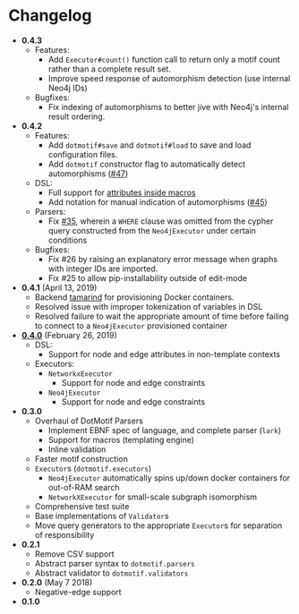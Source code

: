 # Changelog

- **0.4.3**
    - Features:
        - Add `Executor#count()` function call to return only a motif count rather than a complete result set.
        - Improve speed response of automorphism detection (use internal Neo4j IDs)
    - Bugfixes:
        - Fix indexing of automorphisms to better jive with Neo4j's internal result ordering.
- **0.4.2**
    - Features:
        - Add `dotmotif#save` and `dotmotif#load` to save and load configuration files.
        - Add `dotmotif` constructor flag to automatically detect automorphisms ([#47](https://github.com/aplbrain/dotmotif/pull/47))
    - DSL:
        - Full support for [attributes inside macros](https://github.com/aplbrain/dotmotif/pull/38)
        - Add notation for manual indication of automorphisms ([#45](https://github.com/aplbrain/dotmotif/pull/45))
    - Parsers:
        - Fix [#35](https://github.com/aplbrain/dotmotif/issues/35), wherein a `WHERE` clause was omitted from the cypher query constructed from the `Neo4jExecutor` under certain conditions
    - Bugfixes:
        - Fix #26 by raising an explanatory error message when graphs with integer IDs are imported.
        - Fix #25 to allow pip-installability outside of edit-mode
- **0.4.1** (April 13, 2019)
    - Backend [tamarind](https://github.com/fitmango/tamarind) for provisioning Docker containers.
    - Resolved issue with improper tokenization of variables in DSL
    - Resolved failure to wait the appropriate amount of time before failing to connect to a `Neo4jExecutor` provisioned container
- [**0.4.0**](https://github.com/aplbrain/dotmotif/releases/tag/v0.4.0) (February 26, 2019)
    - DSL:
        - Support for node and edge attributes in non-template contexts
    - Executors:
        - `NetworkxExecutor`
            - Support for node and edge constraints
        - `Neo4jExecutor`
            - Support for node and edge constraints
- **0.3.0**
    - Overhaul of DotMotif Parsers
        - Implement EBNF spec of language, and complete parser (`lark`)
        - Support for macros (templating engine)
        - Inline validation
    - Faster motif construction
    - `Executor`s (`dotmotif.executors`)
        - `Neo4jExecutor` automatically spins up/down docker containers for out-of-RAM search
        - `NetworkXExecutor` for small-scale subgraph isomorphism
    - Comprehensive test suite
    - Base implementations of `Validator`s
    - Move query generators to the appropriate `Executor`s for separation of responsibility
- **0.2.1**
    - Remove CSV support
    - Abstract parser syntax to `dotmotif.parsers`
    - Abstract validator to `dotmotif.validators`
- **0.2.0** (May 7 2018)
    - Negative-edge support
- **0.1.0**
